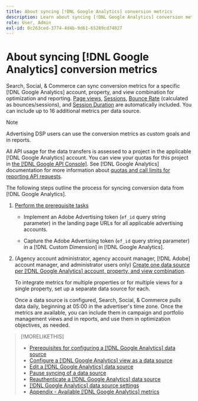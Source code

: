 ```yaml
---
title: About syncing [!DNL Google Analytics] conversion metrics
description: Learn about syncing [!DNL Google Analytics] conversion metrics for optimization and reporting.
role: User, Admin
exl-id: 0c263ced-3774-4d4b-9d61-65289cd74027
---
```

# About syncing [!DNL Google Analytics] conversion metrics

Search, Social, & Commerce can sync conversion metrics for a specific [!DNL Google Analytics] account, property, and view combination for optimization and reporting. [Page views](https://ga-dev-tools.google/dimensions-metrics-explorer/#view=detail&group=page_tracking&jump=ga_pageviews), [Sessions](https://ga-dev-tools.google/dimensions-metrics-explorer/#view=detail&group=session&jump=ga_sessions), [Bounce Rate](https://ga-dev-tools.google/dimensions-metrics-explorer/#view=detail&group=session&jump=ga_bouncerate) (calculated as bounces/sessions), and [Session Duration](https://ga-dev-tools.google/dimensions-metrics-explorer/#view=detail&group=session&jump=ga_sessionduration) are automatically included. You can include up to 16 additional metrics per data source.

>[!NOTE]
>
>Advertising DSP users can use the conversion metrics as custom goals and in reports.

All API usage for the data transfers is assessed to a project in the applicable [!DNL Google Analytics] account. You can view your quotas for this project in [the [!DNL Google API Console]](https://console.developers.google.com/apis/api/analytics-json.googleapis.com/quotas). See [!DNL Google Analytics] documentation for more information about [quotas and call limits for reporting API requests](https://developers.google.com/analytics/devguides/reporting/core/v4/limits-quotas).

The following steps outline the process for syncing conversion data from [!DNL Google Analytics].

1. [Perform the prerequisite tasks](data-source-prerequisites.md)
   
   * Implement an Adobe Advertising token (`ef_id` query string parameter) in the landing page URLs for all applicable advertising accounts.
   
   * Capture the Adobe Advertising token (`ef_id` query string parameter) in a [!DNL Custom Dimension] in [!DNL Google Analytics].

1. (Agency account administrator, agency account manager, [!DNL Adobe] account manager, and administrator users only) [Create one data source per [!DNL Google Analytics] account, property, and view combination](data-source-configure.md).
   
   To integrate metrics for multiple properties or for multiple views for a single property, set up a separate data source for each.
   
   Once a data source is configured, Search, Social, & Commerce pulls data daily, beginning at 05:00 in the advertiser's time zone. Once the metrics are available, you can include them in campaign and portfolio management views and in reports, and use them in optimization objectives, as needed.

>[!MORELIKETHIS]
>
>* [Prerequisites for configuring a [!DNL Google Analytics] data source](data-source-prerequisites.md)
>* [Configure a [!DNL Google Analytics] view as a data source](data-source-configure.md)
>* [Edit a [!DNL Google Analytics] data source](data-source-edit.md)
>* [Pause syncing of a data source](data-source-pause.md)
>* [Reauthenticate a [!DNL Google Analytics] data source](data-source-reauthenticate.md)
>* [[!DNL Google Analytics] data source settings](data-source-settings.md)
>* [Appendix - Available [!DNL Google Analytics] metrics](data-source-ga-metrics.md)
